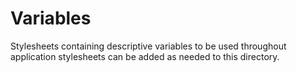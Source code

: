 # Variables

Stylesheets containing descriptive variables to be used throughout application stylesheets
can be added as needed to this directory.